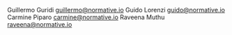 Guillermo Guridi <guillermo@normative.io>
Guido Lorenzi <guido@normative.io>
Carmine Piparo <carmine@normative.io>
Raveena Muthu <raveena@normative.io>

